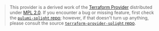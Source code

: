 > This provider is a derived work of the [Terraform Provider](https://github.com/splightplatform/terraform-provider-splight)
> distributed under [MPL 2.0](https://www.mozilla.org/en-US/MPL/2.0/). If you encounter a bug or missing feature,
> first check the [`pulumi-splight` repo](https://github.com/splightplatform/pulumi-splight/issues); however, if that doesn't turn up anything,
> please consult the source [`terraform-provider-splight` repo](https://github.com/splightplatform/terraform-provider-splight/issues).